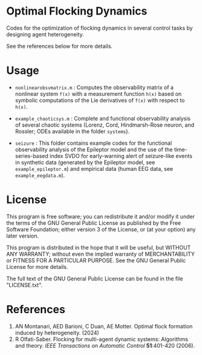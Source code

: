 # Optimal Flocking Dynamics
Codes for the optimization of flocking dynamics in several control tasks by designing agent heterogeneity.

See the references below for more details.




# Usage

- `nonlinearobsvmatrix.m` : Computes the observability matrix of a nonlinear system `f(x)` with a measurement function `h(x)` based on symbolic computations of the Lie derivatives of `f(x)` with respect to `h(x)`.

- `example_chaoticsys.m` : Complete and functional observability analysis of several chaotic systems (Lorenz, Cord, Hindmarsh-Rose neuron, and Rossler; ODEs available in the folder `systems`).

- `seizure` : This folder contains example codes for the functional observability analysis of the Epileptor model and the use of the time-series-based index SVDO for early-warning alert of seizure-like events in synthetic data (generated by the Epileptor model, see `example_epileptor.m`) and empirical data (human EEG data, see `example_eegdata.m`).

# License

This program is free software; you can redistribute it and/or modify it under the terms of the GNU General Public License as published by the Free Software Foundation; either version 3 of the License, or (at your option) any later version.

This program is distributed in the hope that it will be useful, but WITHOUT ANY WARRANTY; without even the implied warranty of MERCHANTABILITY or FITNESS FOR A PARTICULAR PURPOSE. See the GNU General Public License for more details.

The full text of the GNU General Public License can be found in the file "LICENSE.txt".


# References
1.  AN Montanari, AED Barioni, C Duan, AE Motter. Optimal flock formation induced by heterogeneity. (2024)
2.  R Olfati-Saber. Flocking for multi-agent dynamic systems: Algorithms and theory. *IEEE Transactions on Automatic Control* **51**:401-420 (2006).
